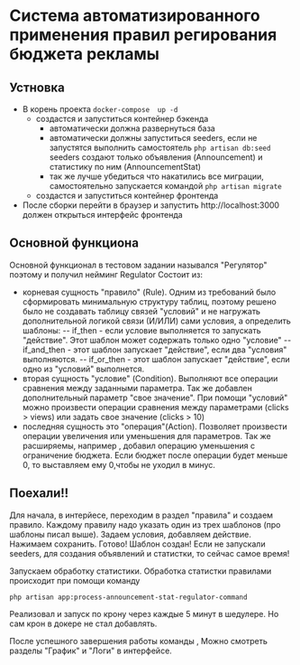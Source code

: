 # Система автоматизированного применения правил регирования бюджета рекламы

## Устновка

- В корень проекта ```docker-compose  up -d```
    - создастся и запуститься контейнер бэкенда
        - автоматически должна развернуться база
        - автоматически должны запуститься seeders, если не запустятся выполнить самостоятель ```php artisan db:seed```
          seeders создают только объявления (Announcement) и статистику по ним (AnnouncementStat)
        - так же лучше убедиться что накатились все миграции, самостоятельно запускается командой
          ```php artisan migrate```
    - создастся и запуститься контейнер фронтенда
- После сборки перейти в браузер и запустить http://localhost:3000 должен открыться интерфейс фронтенда

## Основной функциона

Основной функционал в тестовом задании назывался "Регулятор" поэтому и получил нейминг Regulator
Состоит из:

- корневая сущность "правило" (Rule). Одним из требований было сформировать минимальную структуру таблиц, поэтому
  решено было не создавать таблицу связей "условий" и не нагружать дополнительной логикой связи (И/ИЛИ) сами условия,
  а определить шаблоны:
  -- if_then - если условие выполняется то запускать "действие". Этот шаблон может содержать только одно "условие"
  -- if_and_then - этот шаблон запускает "действие", если два "условия" выполняются.
  -- if_or_then - этот шаблон запускает "действие", если одно из "условий" выполнется.
- вторая сущность "условие" (Condition). Выполняют все операции сравнения между заданными параметра. Так же добавлен
  дополнительный параметр "свое значение". При помощи "условий" можно произвести операции сравнения между
  параметрами (clicks > views) или задать свое значение (clicks > 10)
- последняя сущность это "операция"(Action). Позволяет произвести операции увеличения или уменьшения для параметров.
  Так же расширяемы, например , добавил операцию уменьшения с ограничение бюджета. Если бюджет после операции будет
  меньше 0, то выставляем ему 0,чтобы не уходил в минус.

## Поехали!!

Для начала, в интерйесе, переходим в раздел "правила" и создаем правило. Каждому правилу надо указать один из трех
шаблонов (про шаблоны писал выше). Задаем условия, добавляем действие. Нажимаем сохранить.
Готово! Шаблон создан!
Если не запускали seeders, для создания объявлений и статистки, то сейчас самое время!

Запускаем обработку статистики. Обработка статистки правилами происходит при помощи команду

```php artisan app:process-announcement-stat-regulator-command```

Реализовал и запуск по крону через каждые 5 минут в шедулере. Но сам крон в докере не стал добавлять.  

После успешного завершения работы команды , Можно смотреть разделы "График" и "Логи" в интерфейсе.

